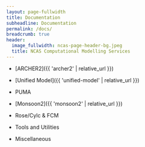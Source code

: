 ```yaml
---
layout: page-fullwidth
title: Documentation
subheadline: Documentation
permalink: /docs/
breadcrumb: true
header:
  image_fullwidth: ncas-page-header-bg.jpeg
  title: NCAS Computational Modelling Services
---
```


* [ARCHER2]({{ 'archer2' | relative_url }})

* [Unified Model]({{ 'unified-model' | relative_url }})

* PUMA

* [Monsoon2]({{ 'monsoon2' | relative_url }})

* Rose/Cylc & FCM

* Tools and Utilities

* Miscellaneous

